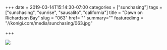 +++
date = 2019-03-14T15:14:30-07:00
categories = ["sunchasing"]
tags = ["sunchasing", "sunrise", "sausalito", "california"]
title = "Dawn on Richardson Bay"
slug = "063"
href= ""
summary=""
featuredimg = "//konigi.com/media/sunchasing/063.jpg"

+++

<img src="//konigi.com/media/sunchasing/063.jpg" />